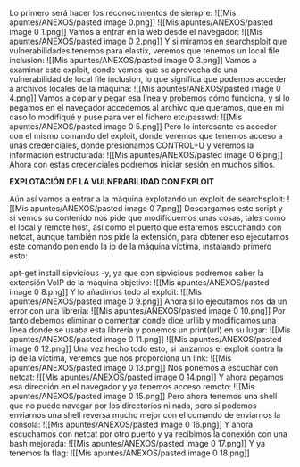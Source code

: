 Lo primero será hacer los reconocimientos de siempre:
![[Mis apuntes/ANEXOS/pasted image 0.png]]
![[Mis apuntes/ANEXOS/pasted image 0 1.png]]
Vamos a entrar en la web desde el navegador:
![[Mis apuntes/ANEXOS/pasted image 0 2.png]]
Y si miramos en searchsploit que vulnerabilidades tenemos para elastix, veremos que tenemos un local file inclusion:
![[Mis apuntes/ANEXOS/pasted image 0 3.png]]
Vamos a examinar este exploit, donde vemos que se aprovecha de una vulnerabilidad de local file inclusion, lo que significa que podemos acceder a archivos locales de la máquina:
![[Mis apuntes/ANEXOS/pasted image 0 4.png]]
Vamos a copiar y pegar esa línea y probemos cómo funciona, y si lo pegamos en el navegador accedemos al archivo que queramos, que en mi caso lo modifiqué y puse para ver el fichero etc/passwd:
![[Mis apuntes/ANEXOS/pasted image 0 5.png]]
Pero lo interesante es acceder con el mismo comando del exploit, donde veremos que tenemos acceso a unas credenciales, donde presionamos CONTROL+U y veremos la información estructurada:
![[Mis apuntes/ANEXOS/pasted image 0 6.png]]
Ahora con estas credenciales podremos iniciar sesión en muchos sitios.

**EXPLOTACIÓN DE LA VULNERABILIDAD CON EXPLOIT**

Aún así vamos a entrar a la máquina explotando un exploit de searchsploit:
![[Mis apuntes/ANEXOS/pasted image 0 7.png]]
Descargamos este script y si vemos su contenido nos pide que modifiquemos unas cosas, tales como el local y remote host, así como el puerto que estaremos escuchando con netcat, aunque también nos pide la extensión, para obtener eso ejecutamos este comando poniendo la ip de la máquina víctima, instalando primero esto:

apt-get install sipvicious -y, ya que con sipvicious podremos saber la extensión VoIP de la máquina objetivo:
![[Mis apuntes/ANEXOS/pasted image 0 8.png]]
Y lo añadimos todo al exploit:
![[Mis apuntes/ANEXOS/pasted image 0 9.png]]
Ahora si lo ejecutamos nos da un error con una librería:
![[Mis apuntes/ANEXOS/pasted image 0 10.png]]
Por tanto debemos eliminar o comentar donde dice urllib y modificamos una línea donde se usaba esta librería y ponemos un print(url) en su lugar:
![[Mis apuntes/ANEXOS/pasted image 0 11.png]]
![[Mis apuntes/ANEXOS/pasted image 0 12.png]]
Una vez hecho todo esto, si lanzamos el exploit contra la ip de la víctima, veremos que nos proporciona un link:
![[Mis apuntes/ANEXOS/pasted image 0 13.png]]
Nos ponemos a escuchar con netcat:
![[Mis apuntes/ANEXOS/pasted image 0 14.png]]
Y ahora pegamos esa dirección en el navegador y ya tenemos acceso remoto:
![[Mis apuntes/ANEXOS/pasted image 0 15.png]]
Pero ahora tenemos una shell que no puede navegar por los directorios ni nada, pero sí podemos enviarnos una shell reversa mucho mejor con el comando de enviarnos la consola:
![[Mis apuntes/ANEXOS/pasted image 0 16.png]]
Y ahora escuchamos con netcat por otro puerto y ya recibimos la conexión con una bash mejorada:
![[Mis apuntes/ANEXOS/pasted image 0 17.png]]
Y ya tenemos la flag:
![[Mis apuntes/ANEXOS/pasted image 0 18.png]]
